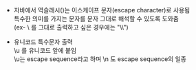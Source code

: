 - 자바에서 역슬래시(\)는 이스케이프 문자(escape character)로 사용됨  
특수한 의미를 가지는 문자를 문자 그대로 해석할 수 있도록 도와줌  
(ex- \ 를 그대로 출력하고 싶은 경우에는 "\\\\")  
  
- 유니코드 특수문자 출력  
\u 를 유니코드 앞에 붙임  
\u는 escape sequence라고 하며 \n 도 escape sequence의 일종   
